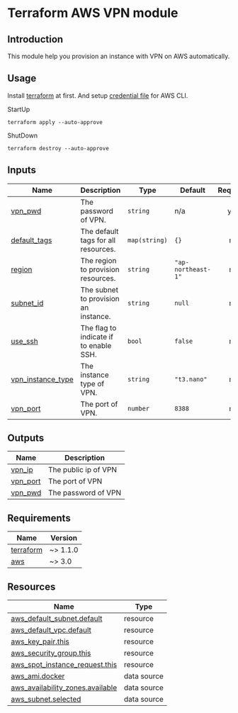 <!-- BEGIN_TF_DOCS -->
# Terraform AWS VPN module

## Introduction
This module help you provision an instance with VPN on AWS automatically.

## Usage
Install [terraform](https://www.terraform.io/) at first.
And setup [credential file](https://docs.aws.amazon.com/cli/latest/userguide/cli-configure-files.html) for AWS CLI.

StartUp
```
terraform apply --auto-approve
```

ShutDown
```
terraform destroy --auto-approve
```

## Inputs

| Name | Description | Type | Default | Required |
|------|-------------|------|---------|:--------:|
| <a name="input_vpn_pwd"></a> [vpn\_pwd](#input\_vpn\_pwd) | The password of VPN. | `string` | n/a | yes |
| <a name="input_default_tags"></a> [default\_tags](#input\_default\_tags) | The default tags for all resources. | `map(string)` | `{}` | no |
| <a name="input_region"></a> [region](#input\_region) | The region to provision resources. | `string` | `"ap-northeast-1"` | no |
| <a name="input_subnet_id"></a> [subnet\_id](#input\_subnet\_id) | The subnet to provision an instance. | `string` | `null` | no |
| <a name="input_use_ssh"></a> [use\_ssh](#input\_use\_ssh) | The flag to indicate if to enable SSH. | `bool` | `false` | no |
| <a name="input_vpn_instance_type"></a> [vpn\_instance\_type](#input\_vpn\_instance\_type) | The instance type of VPN. | `string` | `"t3.nano"` | no |
| <a name="input_vpn_port"></a> [vpn\_port](#input\_vpn\_port) | The port of VPN. | `number` | `8388` | no |

## Outputs

| Name | Description |
|------|-------------|
| <a name="output_vpn_ip"></a> [vpn\_ip](#output\_vpn\_ip) | The public ip of VPN |
| <a name="output_vpn_port"></a> [vpn\_port](#output\_vpn\_port) | The port of VPN |
| <a name="output_vpn_pwd"></a> [vpn\_pwd](#output\_vpn\_pwd) | The password of VPN |

## Requirements

| Name | Version |
|------|---------|
| <a name="requirement_terraform"></a> [terraform](#requirement\_terraform) | ~> 1.1.0 |
| <a name="requirement_aws"></a> [aws](#requirement\_aws) | ~> 3.0 |



## Resources

| Name | Type |
|------|------|
| [aws_default_subnet.default](https://registry.terraform.io/providers/hashicorp/aws/latest/docs/resources/default_subnet) | resource |
| [aws_default_vpc.default](https://registry.terraform.io/providers/hashicorp/aws/latest/docs/resources/default_vpc) | resource |
| [aws_key_pair.this](https://registry.terraform.io/providers/hashicorp/aws/latest/docs/resources/key_pair) | resource |
| [aws_security_group.this](https://registry.terraform.io/providers/hashicorp/aws/latest/docs/resources/security_group) | resource |
| [aws_spot_instance_request.this](https://registry.terraform.io/providers/hashicorp/aws/latest/docs/resources/spot_instance_request) | resource |
| [aws_ami.docker](https://registry.terraform.io/providers/hashicorp/aws/latest/docs/data-sources/ami) | data source |
| [aws_availability_zones.available](https://registry.terraform.io/providers/hashicorp/aws/latest/docs/data-sources/availability_zones) | data source |
| [aws_subnet.selected](https://registry.terraform.io/providers/hashicorp/aws/latest/docs/data-sources/subnet) | data source |


<!-- END_TF_DOCS -->